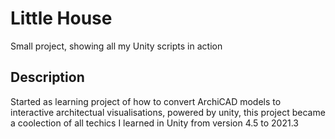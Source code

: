 # Little House

Small project, showing all my Unity scripts in action

## Description

Started as learning project of how to convert ArchiCAD models to interactive architectual visualisations, powered by unity, this project became a coolection of all techics I learned in Unity from version 4.5 to 2021.3